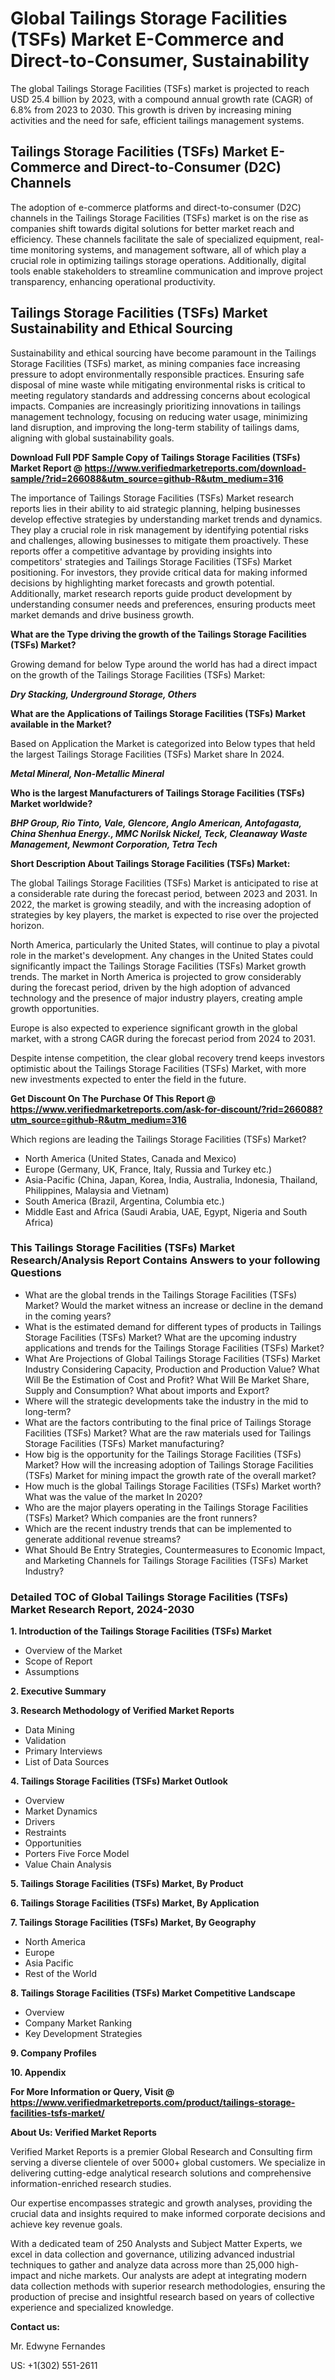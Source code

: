 <h1>Global Tailings Storage Facilities (TSFs) Market E-Commerce and Direct-to-Consumer, Sustainability</h1><p class=""><p>The global Tailings Storage Facilities (TSFs) market is projected to reach USD 25.4 billion by 2023, with a compound annual growth rate (CAGR) of 6.8% from 2023 to 2030. This growth is driven by increasing mining activities and the need for safe, efficient tailings management systems.</p><h2>Tailings Storage Facilities (TSFs) Market E-Commerce and Direct-to-Consumer (D2C) Channels</h2><p>The adoption of e-commerce platforms and direct-to-consumer (D2C) channels in the Tailings Storage Facilities (TSFs) market is on the rise as companies shift towards digital solutions for better market reach and efficiency. These channels facilitate the sale of specialized equipment, real-time monitoring systems, and management software, all of which play a crucial role in optimizing tailings storage operations. Additionally, digital tools enable stakeholders to streamline communication and improve project transparency, enhancing operational productivity.</p><h2>Tailings Storage Facilities (TSFs) Market Sustainability and Ethical Sourcing</h2><p>Sustainability and ethical sourcing have become paramount in the Tailings Storage Facilities (TSFs) market, as mining companies face increasing pressure to adopt environmentally responsible practices. Ensuring safe disposal of mine waste while mitigating environmental risks is critical to meeting regulatory standards and addressing concerns about ecological impacts. Companies are increasingly prioritizing innovations in tailings management technology, focusing on reducing water usage, minimizing land disruption, and improving the long-term stability of tailings dams, aligning with global sustainability goals.</p></p><p class=""><strong>Download Full PDF Sample Copy of Tailings Storage Facilities (TSFs) Market Report @ <a href="https://www.verifiedmarketreports.com/download-sample/?rid=266088&utm_source=github-R&utm_medium=316" target="_blank">https://www.verifiedmarketreports.com/download-sample/?rid=266088&utm_source=github-R&utm_medium=316</a></strong></p><p>The importance of&nbsp;Tailings Storage Facilities (TSFs) Market research reports lies in their ability to aid strategic planning, helping businesses develop effective strategies by understanding market trends and dynamics. They play a crucial role in risk management by identifying potential risks and challenges, allowing businesses to mitigate them proactively. These reports offer a competitive advantage by providing insights into competitors' strategies and Tailings Storage Facilities (TSFs) Market positioning. For investors, they provide critical data for making informed decisions by highlighting market forecasts and growth potential. Additionally, market research reports guide product development by understanding consumer needs and preferences, ensuring products meet market demands and drive business growth.</p><p><strong>What are the&nbsp;Type driving the growth of the Tailings Storage Facilities (TSFs) Market?</strong></p><p id="" class="">Growing demand for below Type around the world has had a direct impact on the growth of the Tailings Storage Facilities (TSFs) Market:</p><p class=""><em><strong>Dry Stacking, Underground Storage, Others</strong></em></p><p class=""><strong>What are the&nbsp;Applications&nbsp;of Tailings Storage Facilities (TSFs) Market available in the Market?</strong></p><p id="" class="">Based on Application the Market is categorized into Below types that held the largest Tailings Storage Facilities (TSFs) Market share In 2024.</p><p class=""><em><strong>Metal Mineral, Non-Metallic Mineral</strong></em></p><p class=""><strong>Who is the largest Manufacturers of Tailings Storage Facilities (TSFs) Market worldwide?</strong></p><p><em><strong>BHP Group, Rio Tinto, Vale, Glencore, Anglo American, Antofagasta, China Shenhua Energy., MMC Norilsk Nickel, Teck, Cleanaway Waste Management, Newmont Corporation, Tetra Tech</strong></em></p><p id="" class=""><strong>Short Description About Tailings Storage Facilities (TSFs) Market:</strong></p><p>The global Tailings Storage Facilities (TSFs) Market is anticipated to rise at a considerable rate during the forecast period, between 2023 and 2031. In 2022, the market is growing steadily, and with the increasing adoption of strategies by key players, the market is expected to rise over the projected horizon.</p><p>North America, particularly the United States, will continue to play a pivotal role in the market's development. Any changes in the United States could significantly impact the Tailings Storage Facilities (TSFs) Market growth trends. The market in North America is projected to grow considerably during the forecast period, driven by the high adoption of advanced technology and the presence of major industry players, creating ample growth opportunities.</p><p>Europe is also expected to experience significant growth in the global market, with a strong CAGR during the forecast period from 2024 to 2031.</p><p>Despite intense competition, the clear global recovery trend keeps investors optimistic about the Tailings Storage Facilities (TSFs) Market, with more new investments expected to enter the field in the future.</p><p id="" class=""><strong>Get Discount On The Purchase Of This Report @ <a href="https://www.verifiedmarketreports.com/ask-for-discount/?rid=266088?utm_source=github-R&utm_medium=316" target="_blank">https://www.verifiedmarketreports.com/ask-for-discount/?rid=266088?utm_source=github-R&utm_medium=316</a></strong></p><p class="">Which regions are leading the Tailings Storage Facilities (TSFs) Market?</p><ul><li>North America (United States, Canada and Mexico)</li><li>Europe (Germany, UK, France, Italy, Russia and Turkey etc.)</li><li>Asia-Pacific (China, Japan, Korea, India, Australia, Indonesia, Thailand, Philippines, Malaysia and Vietnam)</li><li>South America (Brazil, Argentina, Columbia etc.)</li><li>Middle East and Africa (Saudi Arabia, UAE, Egypt, Nigeria and South Africa)</li></ul><h3 id="" class="">This Tailings Storage Facilities (TSFs) Market Research/Analysis Report Contains Answers to your following Questions</h3><ul><li>What are the global trends in the Tailings Storage Facilities (TSFs) Market? Would the market witness an increase or decline in the demand in the coming years?</li><li>What is the estimated demand for different types of products in Tailings Storage Facilities (TSFs) Market? What are the upcoming industry applications and trends for the Tailings Storage Facilities (TSFs) Market?</li><li>What Are Projections of Global Tailings Storage Facilities (TSFs) Market Industry Considering Capacity, Production and Production Value? What Will Be the Estimation of Cost and Profit? What Will Be Market Share, Supply and Consumption? What about imports and Export?</li><li>Where will the strategic developments take the industry in the mid to long-term?</li><li>What are the factors contributing to the final price of Tailings Storage Facilities (TSFs) Market? What are the raw materials used for Tailings Storage Facilities (TSFs) Market manufacturing?</li><li>How big is the opportunity for the Tailings Storage Facilities (TSFs) Market? How will the increasing adoption of Tailings Storage Facilities (TSFs) Market for mining impact the growth rate of the overall market?</li><li>How much is the global Tailings Storage Facilities (TSFs) Market worth? What was the value of the market In 2020?</li><li>Who are the major players operating in the Tailings Storage Facilities (TSFs) Market? Which companies are the front runners?</li><li>Which are the recent industry trends that can be implemented to generate additional revenue streams?</li><li>What Should Be Entry Strategies, Countermeasures to Economic Impact, and Marketing Channels for Tailings Storage Facilities (TSFs) Market Industry?</li></ul><h3 id="" class="">Detailed TOC of Global Tailings Storage Facilities (TSFs) Market Research Report, 2024-2030</h3><p id="" class=""><strong>1. Introduction of the Tailings Storage Facilities (TSFs) Market</strong></p><ul><li>Overview of the Market</li><li>Scope of Report</li><li>Assumptions</li></ul><p id="" class=""><strong>2. Executive Summary</strong></p><p id="" class=""><strong>3. Research Methodology of Verified Market Reports</strong></p><ul><li>Data Mining</li><li>Validation</li><li>Primary Interviews</li><li>List of Data Sources</li></ul><p id="" class=""><strong>4. Tailings Storage Facilities (TSFs) Market Outlook</strong></p><ul><li>Overview</li><li>Market Dynamics</li><li>Drivers</li><li>Restraints</li><li>Opportunities</li><li>Porters Five Force Model</li><li>Value Chain Analysis</li></ul><p id="" class=""><strong>5. Tailings Storage Facilities (TSFs) Market, By Product</strong></p><p id="" class=""><strong>6. Tailings Storage Facilities (TSFs) Market, By Application</strong></p><p id="" class=""><strong>7. Tailings Storage Facilities (TSFs) Market, By Geography</strong></p><ul><li>North America</li><li>Europe</li><li>Asia Pacific</li><li>Rest of the World</li></ul><p id="" class=""><strong>8. Tailings Storage Facilities (TSFs) Market Competitive Landscape</strong></p><ul><li>Overview</li><li>Company Market Ranking</li><li>Key Development Strategies</li></ul><p id="" class=""><strong>9. Company Profiles</strong></p><p id="" class=""><strong>10. Appendix</strong></p><p id="" class=""><strong>For More Information or Query, Visit @ <a href="https://www.verifiedmarketreports.com/product/tailings-storage-facilities-tsfs-market/" target="_blank">https://www.verifiedmarketreports.com/product/tailings-storage-facilities-tsfs-market/</a></strong></p><p id="" class=""><strong>About Us: Verified Market Reports</strong></p><p id="" class="">Verified Market Reports is a premier Global Research and Consulting firm serving a diverse clientele of over 5000+ global customers. We specialize in delivering cutting-edge analytical research solutions and comprehensive information-enriched research studies.</p><p id="" class="">Our expertise encompasses strategic and growth analyses, providing the crucial data and insights required to make informed corporate decisions and achieve key revenue goals.</p><p id="" class="">With a dedicated team of 250 Analysts and Subject Matter Experts, we excel in data collection and governance, utilizing advanced industrial techniques to gather and analyze data across more than 25,000 high-impact and niche markets. Our analysts are adept at integrating modern data collection methods with superior research methodologies, ensuring the production of precise and insightful research based on years of collective experience and specialized knowledge.</p><p id="" class=""><strong>Contact us:</strong></p><p id="" class="">Mr. Edwyne Fernandes</p><p id="" class="">US: +1(302) 551-2611</p>